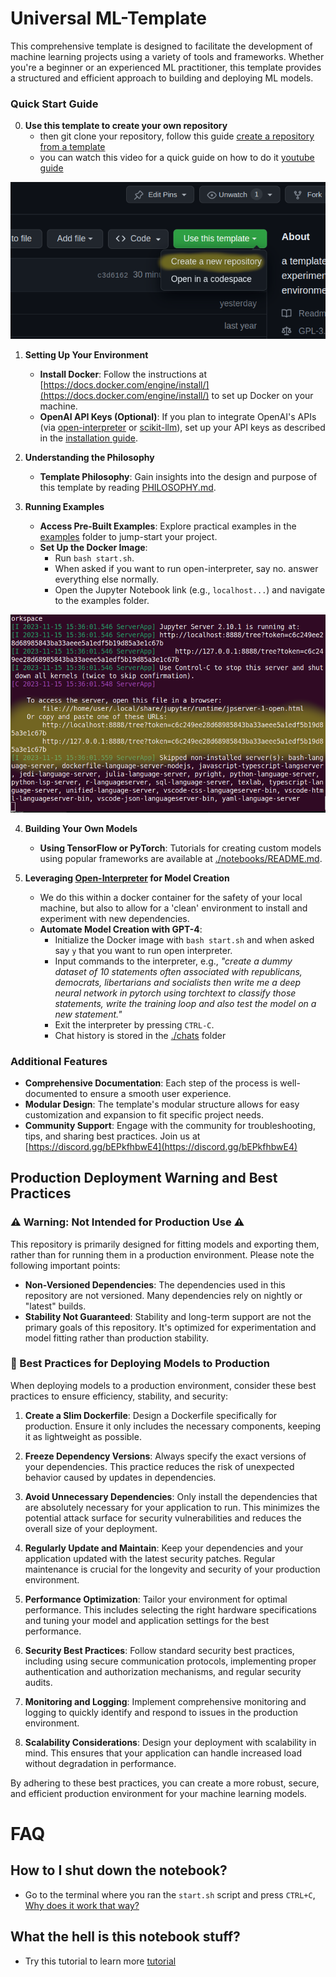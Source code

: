 # Universal ML-Template

This comprehensive template is designed to facilitate the development of machine learning projects using a variety of tools and frameworks. Whether you're a beginner or an experienced ML practitioner, this template provides a structured and efficient approach to building and deploying ML models.

### Quick Start Guide

0. **Use this template to create your own repository**
    - then git clone your repository, follow this guide [create a repository from a template](https://docs.github.com/en/repositories/creating-and-managing-repositories/creating-a-repository-from-a-template)
    - you can watch this video for a quick guide on how to do it [youtube guide](https://www.youtube.com/watch?v=Mby9F-BP6I0)

![repo](./docs/new_repo.png)

1. **Setting Up Your Environment**
    - **Install Docker**:  Follow the instructions at [https://docs.docker.com/engine/install/](https://docs.docker.com/engine/install/) to set up Docker on your machine.
    - **OpenAI API Keys (Optional)**: If you plan to integrate OpenAI's APIs (via [open-interpreter](https://github.com/KillianLucas/open-interpreter) or [scikit-llm](https://github.com/iryna-kondr/scikit-llm)), set up your API keys as described in the [installation guide](./docs/INSTALL.md).

2. **Understanding the Philosophy**
    - **Template Philosophy**: Gain insights into the design and purpose of this template by reading [PHILOSOPHY.md](./docs/PHILOSOPHY.md).

3. **Running Examples**
    - **Access Pre-Built Examples**: Explore practical examples in the [examples](./examples/) folder to jump-start your project.
    - **Set Up the Docker Image**:
        - Run `bash start.sh`.
        - When asked if you want to run open-interpreter, say no. answer everything else normally.
        - Open the Jupyter Notebook link (e.g., `localhost...`) and navigate to the examples folder.

![jupyter link example](./docs/jupyter.png)

4. **Building Your Own Models**
    - **Using TensorFlow or PyTorch**: Tutorials for creating custom models using popular frameworks are available at [./notebooks/README.md](./notebooks/README.md).

5. **Leveraging [Open-Interpreter](https://github.com/KillianLucas/open-interpreter/) for Model Creation**
    - We do this within a docker container for the safety of your local machine, but also to allow for a 'clean' environment to install and experiment with new dependencies.
    - **Automate Model Creation with GPT-4**:
        - Initialize the Docker image with `bash start.sh` and when asked say `y` that you want to run open interpreter.
        - Input commands to the interpreter, e.g., _"create a dummy dataset of 10 statements often associated with republicans, democrats, libertarians and socialists then write me a deep neural network in pytorch using torchtext to classify those statements, write the training loop and also test the model on a new statement."_
        - Exit the interpreter by pressing `CTRL-C`.
        - Chat history is stored in the [./chats](./chats) folder

### Additional Features
- **Comprehensive Documentation**: Each step of the process is well-documented to ensure a smooth user experience.
- **Modular Design**: The template's modular structure allows for easy customization and expansion to fit specific project needs.
- **Community Support**: Engage with the community for troubleshooting, tips, and sharing best practices. Join us at [https://discord.gg/bEPkfhbwE4](https://discord.gg/bEPkfhbwE4)

## Production Deployment Warning and Best Practices

### ⚠️ Warning: Not Intended for Production Use ⚠️
This repository is primarily designed for fitting models and exporting them, rather than for running them in a production environment. Please note the following important points:

- **Non-Versioned Dependencies**: The dependencies used in this repository are not versioned. Many dependencies rely on nightly or "latest" builds.
- **Stability Not Guaranteed**: Stability and long-term support are not the primary goals of this repository. It's optimized for experimentation and model fitting rather than production stability.

### 🚀 Best Practices for Deploying Models to Production
When deploying models to a production environment, consider these best practices to ensure efficiency, stability, and security:

1. **Create a Slim Dockerfile**: Design a Dockerfile specifically for production. Ensure it only includes the necessary components, keeping it as lightweight as possible.

2. **Freeze Dependency Versions**: Always specify the exact versions of your dependencies. This practice reduces the risk of unexpected behavior caused by updates in dependencies.

3. **Avoid Unnecessary Dependencies**: Only install the dependencies that are absolutely necessary for your application to run. This minimizes the potential attack surface for security vulnerabilities and reduces the overall size of your deployment.

4. **Regularly Update and Maintain**: Keep your dependencies and your application updated with the latest security patches. Regular maintenance is crucial for the longevity and security of your production environment.

5. **Performance Optimization**: Tailor your environment for optimal performance. This includes selecting the right hardware specifications and tuning your model and application settings for the best performance.

6. **Security Best Practices**: Follow standard security best practices, including using secure communication protocols, implementing proper authentication and authorization mechanisms, and regular security audits.

7. **Monitoring and Logging**: Implement comprehensive monitoring and logging to quickly identify and respond to issues in the production environment.

8. **Scalability Considerations**: Design your deployment with scalability in mind. This ensures that your application can handle increased load without degradation in performance.

By adhering to these best practices, you can create a more robust, secure, and efficient production environment for your machine learning models.

# FAQ

## How to I shut down the notebook?

* Go to the terminal where you ran the ```start.sh``` script and press ```CTRL+C```, [Why does it work that way?](https://askubuntu.com/questions/520454/why-do-we-use-ctrl-c-ctrl-x-ctrl-z-in-terminal)

## What the hell is this notebook stuff?

* Try this tutorial to learn more [tutorial](https://jupyter.org/try)

